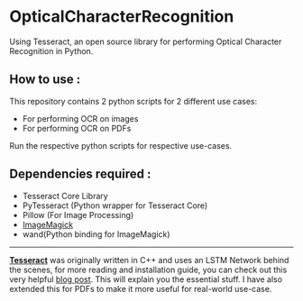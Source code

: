 # OpticalCharacterRecognition
Using Tesseract, an open source library for performing Optical Character Recognition in Python.

## How to use :
This repository contains 2 python scripts for 2 different use cases:
* For performing OCR on images
* For performing OCR on PDFs

Run the respective python scripts for respective use-cases.

## Dependencies required :
* Tesseract Core Library
* PyTesseract (Python wrapper for Tesseract Core)
* Pillow (For Image Processing)
* [ImageMagick](https://legacy.imagemagick.org/script/binary-releases.php#windows)
* wand(Python binding for ImageMagick)
***
**[Tesseract](https://github.com/tesseract-ocr/tesseract)** was originally written in C++ and uses an LSTM Network behind the scenes, for more reading and installation guide, you can check out this very helpful [blog post](https://appliedmachinelearning.blog/2018/06/30/performing-ocr-by-running-parallel-instances-of-tesseract-4-0-python/). This will explain you the essential stuff. I have also extended this for PDFs to make it more useful for real-world use-case.
